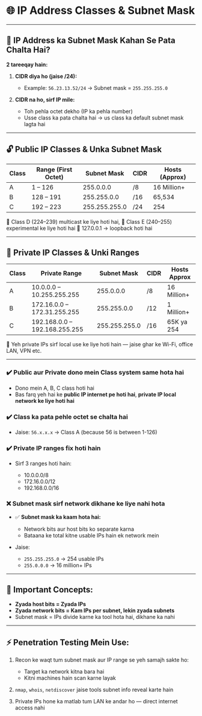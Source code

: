 # 🌐 IP Address Classes & Subnet Mask

---

## 📌 IP Address ka Subnet Mask Kahan Se Pata Chalta Hai?

**2 tareeqay hain:**

1. **CIDR diya ho (jaise /24):**

   * Example: `56.23.13.52/24` → Subnet mask = `255.255.255.0`

2. **CIDR na ho, sirf IP mile:**

   * Toh pehla octet dekho (IP ka pehla number)
   * Usse class ka pata chalta hai → us class ka default subnet mask lagta hai

---

## 🔓 Public IP Classes & Unka Subnet Mask

| Class | Range (First Octet) | Subnet Mask   | CIDR | Hosts (Approx) |
| ----- | ------------------- | ------------- | ---- | -------------- |
| A     | 1 – 126             | 255.0.0.0     | /8   | 16 Million+    |
| B     | 128 – 191           | 255.255.0.0   | /16  | 65,534         |
| C     | 192 – 223           | 255.255.255.0 | /24  | 254            |

📌 Class D (224–239) multicast ke liye hoti hai,
📌 Class E (240–255) experimental ke liye hoti hai
📌 127.0.0.1 → loopback hoti hai

---

## 🔐 Private IP Classes & Unki Ranges

| Class | Private Range                 | Subnet Mask   | CIDR | Hosts Approx |
| ----- | ----------------------------- | ------------- | ---- | ------------ |
| A     | 10.0.0.0 – 10.255.255.255     | 255.0.0.0     | /8   | 16 Million+  |
| B     | 172.16.0.0 – 172.31.255.255   | 255.255.0.0   | /12  | 1 Million+   |
| C     | 192.168.0.0 – 192.168.255.255 | 255.255.255.0 | /16  | 65K ya 254   |

📌 Yeh private IPs sirf local use ke liye hoti hain — jaise ghar ke Wi-Fi, office LAN, VPN etc.

---

### ✔️ Public aur Private dono mein Class system same hota hai

* Dono mein A, B, C class hoti hai
* Bas farq yeh hai ke **public IP internet pe hoti hai**, **private IP local network ke liye hoti hai**

### ✔️ Class ka pata pehle octet se chalta hai

* Jaise: `56.x.x.x` → Class A (because 56 is between 1-126)

### ✔️ Private IP ranges fix hoti hain

* Sirf 3 ranges hoti hain:

  * 10.0.0.0/8
  * 172.16.0.0/12
  * 192.168.0.0/16

### ❌ Subnet mask sirf network dikhane ke liye nahi hota

* ✅ **Subnet mask ka kaam hota hai:**

  * Network bits aur host bits ko separate karna
  * Bataana ke total kitne usable IPs hain ek network mein
* Jaise:

  * `255.255.255.0` → 254 usable IPs
  * `255.0.0.0` → 16 million+ IPs

---

## 🧠 Important Concepts:

* **Zyada host bits = Zyada IPs**
* **Zyada network bits = Kam IPs per subnet, lekin zyada subnets**
* Subnet mask = IPs divide karne ka tool hota hai, dikhane ka nahi

---

## ⚡ Penetration Testing Mein Use:

1. Recon ke waqt tum subnet mask aur IP range se yeh samajh sakte ho:

   * Target ka network kitna bara hai
   * Kitni machines hain scan karne layak
2. `nmap`, `whois`, `netdiscover` jaise tools subnet info reveal karte hain
3. Private IPs hone ka matlab tum LAN ke andar ho — direct internet access nahi

